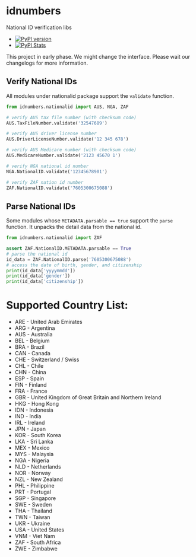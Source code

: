 # idnumbers
National ID verification libs

* [![PyPI version](https://badge.fury.io/py/idnumbers.svg)](https://badge.fury.io/py/idnumbers)
* [![PyPI Stats](https://img.shields.io/pypi/dm/idnumbers)](https://pypistats.org/packages/idnumbers)

This project in early phase. We might change the interface. Please wait our changelogs for more information.

## Verify National IDs

All modules under nationalid package support the `validate` function.

```python
from idnumbers.nationalid import AUS, NGA, ZAF

# verify AUS tax file number (with checksum code)
AUS.TaxFileNumber.validate('32547689')

# verify AUS driver license number
AUS.DriverLicenseNumber.validate('12 345 678')

# verify AUS Medicare number (with checksum code)
AUS.MedicareNumber.validate('2123 45670 1')

# verify NGA national id number
NGA.NationalID.validate('12345678901')

# verify ZAF nation id number
ZAF.NationalID.validate('7605300675088')
```

## Parse National IDs

Some modules whose `METADATA.parsable == true` support the `parse` function. It unpacks the detail data from the
national id.

```python
from idnumbers.nationalid import ZAF

assert ZAF.NationalID.METADATA.parsable == True
# parse the national id
id_data = ZAF.NationalID.parse('7605300675088')
# access the date of birth, gender, and citizenship
print(id_data['yyyymmdd'])
print(id_data['gender'])
print(id_data['citizenship'])
```

# Supported Country List:

* ARE - United Arab Emirates
* ARG - Argentina 
* AUS - Australia
* BEL - Belgium
* BRA - Brazil
* CAN - Canada
* CHE - Switzerland / Swiss
* CHL - Chile
* CHN - China
* ESP - Spain
* FIN - Finland
* FRA - France
* GBR - United Kingdom of Great Britain and Northern Ireland
* HKG - Hong Kong
* IDN - Indonesia
* IND - India
* IRL - Ireland
* JPN - Japan
* KOR - South Korea
* LKA - Sri Lanka
* MEX - Mexico
* MYS - Malaysia
* NGA - Nigeria
* NLD - Netherlands
* NOR - Norway
* NZL - New Zealand
* PHL - Philippine
* PRT - Portugal
* SGP - Singapore
* SWE - Sweden
* THA - Thailand
* TWN - Taiwan
* UKR - Ukraine
* USA - United States
* VNM - Viet Nam
* ZAF - South Africa
* ZWE - Zimbabwe
